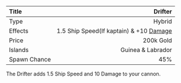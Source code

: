 |Title        | Drifter  
|:-|-:
|Type         | Hybrid          
|Effects      | 1.5 Ship Speed(If kaptain) & +10 [Damage](/upgrades/damage.md)
|Price        | 200k Gold
|Islands      | Guinea & Labrador  
|Spawn Chance | 45%      

The Drifter adds 1.5 Ship Speed and 10 Damage to your cannon. 



